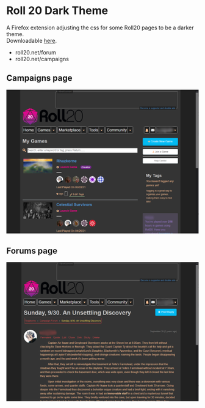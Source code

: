 # Roll 20 Dark Theme

A Firefox extension adjusting the css for some Roll20 pages to be a darker theme. 
<br>
Downloadable [here](https://codencoding.github.io/roll20-dark-theme/).
- roll20.net/forum
- roll20.net/campaigns

## Campaigns page
![campaigns preview](https://raw.githubusercontent.com/codencoding/roll20-dark-theme/main/images/campaigns.png)

## Forums page
![forums preview](https://raw.githubusercontent.com/codencoding/roll20-dark-theme/main/images/forums.png)